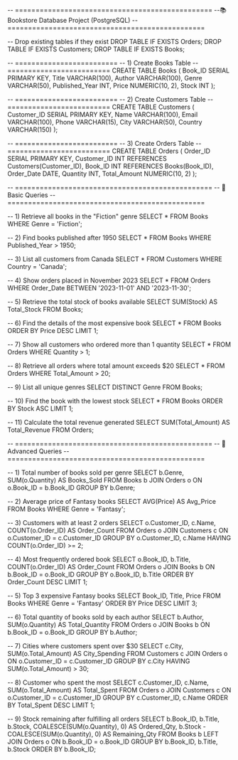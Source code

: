 -- ================================================
--📚 Bookstore Database Project (PostgreSQL)
-- ================================================

-- Drop existing tables if they exist
DROP TABLE IF EXISTS Orders;
DROP TABLE IF EXISTS Customers;
DROP TABLE IF EXISTS Books;

-- =========================
-- 1) Create Books Table
-- =========================
CREATE TABLE Books (
    Book_ID SERIAL PRIMARY KEY,
    Title VARCHAR(100),
    Author VARCHAR(100),
    Genre VARCHAR(50),
    Published_Year INT,
    Price NUMERIC(10, 2),
    Stock INT
);

-- =========================
-- 2) Create Customers Table
-- =========================
CREATE TABLE Customers (
    Customer_ID SERIAL PRIMARY KEY,
    Name VARCHAR(100),
    Email VARCHAR(100),
    Phone VARCHAR(15),
    City VARCHAR(50),
    Country VARCHAR(150)
);

-- =========================
-- 3) Create Orders Table
-- =========================
CREATE TABLE Orders (
    Order_ID SERIAL PRIMARY KEY,
    Customer_ID INT REFERENCES Customers(Customer_ID),
    Book_ID INT REFERENCES Books(Book_ID),
    Order_Date DATE,
    Quantity INT,
    Total_Amount NUMERIC(10, 2)
);

-- ================================================
-- 🔹 Basic Queries
-- ================================================

-- 1) Retrieve all books in the "Fiction" genre
SELECT * FROM Books WHERE Genre = 'Fiction';

-- 2) Find books published after 1950
SELECT * FROM Books WHERE Published_Year > 1950;

-- 3) List all customers from Canada
SELECT * FROM Customers WHERE Country = 'Canada';

-- 4) Show orders placed in November 2023
SELECT * FROM Orders
WHERE Order_Date BETWEEN '2023-11-01' AND '2023-11-30';

-- 5) Retrieve the total stock of books available
SELECT SUM(Stock) AS Total_Stock FROM Books;

-- 6) Find the details of the most expensive book
SELECT * FROM Books ORDER BY Price DESC LIMIT 1;

-- 7) Show all customers who ordered more than 1 quantity
SELECT * FROM Orders WHERE Quantity > 1;

-- 8) Retrieve all orders where total amount exceeds $20
SELECT * FROM Orders WHERE Total_Amount > 20;

-- 9) List all unique genres
SELECT DISTINCT Genre FROM Books;

-- 10) Find the book with the lowest stock
SELECT * FROM Books ORDER BY Stock ASC LIMIT 1;

-- 11) Calculate the total revenue generated
SELECT SUM(Total_Amount) AS Total_Revenue FROM Orders;

-- ================================================
-- 🔹 Advanced Queries
-- ================================================

-- 1) Total number of books sold per genre
SELECT b.Genre, SUM(o.Quantity) AS Books_Sold
FROM Books b
JOIN Orders o ON o.Book_ID = b.Book_ID
GROUP BY b.Genre;

-- 2) Average price of Fantasy books
SELECT AVG(Price) AS Avg_Price
FROM Books
WHERE Genre = 'Fantasy';

-- 3) Customers with at least 2 orders
SELECT o.Customer_ID, c.Name, COUNT(o.Order_ID) AS Order_Count
FROM Orders o
JOIN Customers c ON o.Customer_ID = c.Customer_ID
GROUP BY o.Customer_ID, c.Name
HAVING COUNT(o.Order_ID) >= 2;

-- 4) Most frequently ordered book
SELECT o.Book_ID, b.Title, COUNT(o.Order_ID) AS Order_Count
FROM Orders o
JOIN Books b ON b.Book_ID = o.Book_ID
GROUP BY o.Book_ID, b.Title
ORDER BY Order_Count DESC
LIMIT 1;

-- 5) Top 3 expensive Fantasy books
SELECT Book_ID, Title, Price
FROM Books
WHERE Genre = 'Fantasy'
ORDER BY Price DESC
LIMIT 3;

-- 6) Total quantity of books sold by each author
SELECT b.Author, SUM(o.Quantity) AS Total_Quantity
FROM Orders o
JOIN Books b ON b.Book_ID = o.Book_ID
GROUP BY b.Author;

-- 7) Cities where customers spent over $30
SELECT c.City, SUM(o.Total_Amount) AS City_Spending
FROM Customers c
JOIN Orders o ON o.Customer_ID = c.Customer_ID
GROUP BY c.City
HAVING SUM(o.Total_Amount) > 30;

-- 8) Customer who spent the most
SELECT c.Customer_ID, c.Name, SUM(o.Total_Amount) AS Total_Spent
FROM Orders o
JOIN Customers c ON o.Customer_ID = c.Customer_ID
GROUP BY c.Customer_ID, c.Name
ORDER BY Total_Spent DESC
LIMIT 1;

-- 9) Stock remaining after fulfilling all orders
SELECT b.Book_ID, b.Title, b.Stock,
       COALESCE(SUM(o.Quantity), 0) AS Ordered_Qty,
       b.Stock - COALESCE(SUM(o.Quantity), 0) AS Remaining_Qty
FROM Books b
LEFT JOIN Orders o ON b.Book_ID = o.Book_ID
GROUP BY b.Book_ID, b.Title, b.Stock
ORDER BY b.Book_ID;
